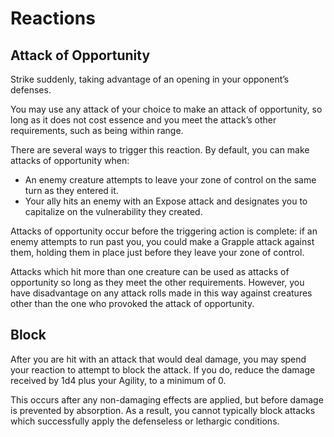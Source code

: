# Reactions

## Attack of Opportunity
Strike suddenly, taking advantage of an opening in your opponent’s defenses.

You may use any attack of your choice to make an attack of opportunity, so long as it does not cost essence and you meet the attack’s other requirements, such as being within range. 

There are several ways to trigger this reaction. By default, you can make attacks of opportunity when:
* An enemy creature attempts to leave your zone of control on the same turn as they entered it.
* Your ally hits an enemy with an Expose attack and designates you to capitalize on the vulnerability they created.

Attacks of opportunity occur before the triggering action is complete: if an enemy attempts to run past you, you could make a Grapple attack against them, holding them in place just before they leave your zone of control.

Attacks which hit more than one creature can be used as attacks of opportunity so long as they meet the other requirements. However, you have disadvantage on any attack rolls made in this way against creatures other than the one who provoked the attack of opportunity.

## Block
After you are hit with an attack that would deal damage, you may spend your reaction to attempt to block the attack. If you do, reduce the damage received by 1d4 plus your Agility, to a minimum of 0. 

This occurs after any non-damaging effects are applied, but before damage is prevented by absorption. As a result, you cannot typically block attacks which successfully apply the defenseless or lethargic conditions.
